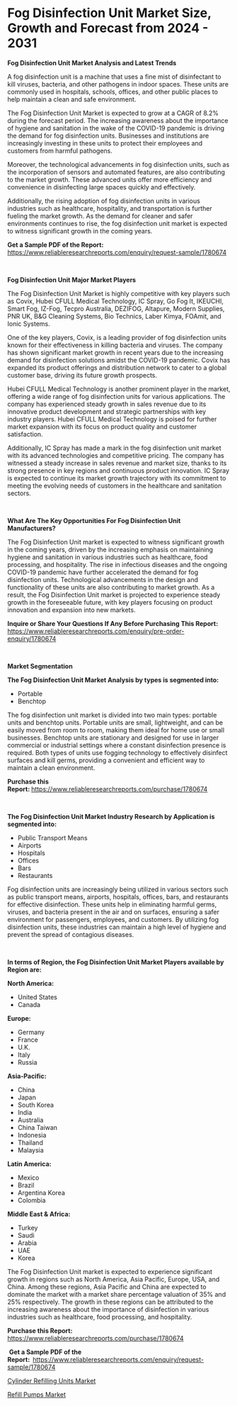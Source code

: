 <p><h1>Fog Disinfection Unit Market Size, Growth and Forecast from 2024 - 2031</h1></p><p><strong>Fog Disinfection Unit Market Analysis and Latest Trends</strong></p>
<p><p>A fog disinfection unit is a machine that uses a fine mist of disinfectant to kill viruses, bacteria, and other pathogens in indoor spaces. These units are commonly used in hospitals, schools, offices, and other public places to help maintain a clean and safe environment.</p><p>The Fog Disinfection Unit Market is expected to grow at a CAGR of 8.2% during the forecast period. The increasing awareness about the importance of hygiene and sanitation in the wake of the COVID-19 pandemic is driving the demand for fog disinfection units. Businesses and institutions are increasingly investing in these units to protect their employees and customers from harmful pathogens.</p><p>Moreover, the technological advancements in fog disinfection units, such as the incorporation of sensors and automated features, are also contributing to the market growth. These advanced units offer more efficiency and convenience in disinfecting large spaces quickly and effectively.</p><p>Additionally, the rising adoption of fog disinfection units in various industries such as healthcare, hospitality, and transportation is further fueling the market growth. As the demand for cleaner and safer environments continues to rise, the fog disinfection unit market is expected to witness significant growth in the coming years.</p></p>
<p><strong>Get a Sample PDF of the Report:&nbsp;</strong> <a href="https://www.reliableresearchreports.com/enquiry/request-sample/1780674">https://www.reliableresearchreports.com/enquiry/request-sample/1780674</a></p>
<p>&nbsp;</p>
<p><strong>Fog Disinfection Unit Major Market Players</strong></p>
<p><p>The Fog Disinfection Unit Market is highly competitive with key players such as Covix, Hubei CFULL Medical Technology, IC Spray, Go Fog It, IKEUCHI, Smart Fog, IZ-Fog, Tecpro Australia, DEZIFOG, Altapure, Modern Supplies, PNR UK, B&G Cleaning Systems, Bio Technics, Laber Kimya, FOAmit, and Ionic Systems.</p><p>One of the key players, Covix, is a leading provider of fog disinfection units known for their effectiveness in killing bacteria and viruses. The company has shown significant market growth in recent years due to the increasing demand for disinfection solutions amidst the COVID-19 pandemic. Covix has expanded its product offerings and distribution network to cater to a global customer base, driving its future growth prospects.</p><p>Hubei CFULL Medical Technology is another prominent player in the market, offering a wide range of fog disinfection units for various applications. The company has experienced steady growth in sales revenue due to its innovative product development and strategic partnerships with key industry players. Hubei CFULL Medical Technology is poised for further market expansion with its focus on product quality and customer satisfaction.</p><p>Additionally, IC Spray has made a mark in the fog disinfection unit market with its advanced technologies and competitive pricing. The company has witnessed a steady increase in sales revenue and market size, thanks to its strong presence in key regions and continuous product innovation. IC Spray is expected to continue its market growth trajectory with its commitment to meeting the evolving needs of customers in the healthcare and sanitation sectors.</p></p>
<p>&nbsp;</p>
<p><strong>What Are The Key Opportunities For Fog Disinfection Unit Manufacturers?</strong></p>
<p><p>The Fog Disinfection Unit market is expected to witness significant growth in the coming years, driven by the increasing emphasis on maintaining hygiene and sanitation in various industries such as healthcare, food processing, and hospitality. The rise in infectious diseases and the ongoing COVID-19 pandemic have further accelerated the demand for fog disinfection units. Technological advancements in the design and functionality of these units are also contributing to market growth. As a result, the Fog Disinfection Unit market is projected to experience steady growth in the foreseeable future, with key players focusing on product innovation and expansion into new markets.</p></p>
<p><strong>Inquire or Share Your Questions If Any Before Purchasing This Report:</strong> <a href="https://www.reliableresearchreports.com/enquiry/pre-order-enquiry/1780674">https://www.reliableresearchreports.com/enquiry/pre-order-enquiry/1780674</a></p>
<p>&nbsp;</p>
<p><strong>Market Segmentation</strong></p>
<p><strong>The Fog Disinfection Unit Market Analysis by types is segmented into:</strong></p>
<p><ul><li>Portable</li><li>Benchtop</li></ul></p>
<p><p>The fog disinfection unit market is divided into two main types: portable units and benchtop units. Portable units are small, lightweight, and can be easily moved from room to room, making them ideal for home use or small businesses. Benchtop units are stationary and designed for use in larger commercial or industrial settings where a constant disinfection presence is required. Both types of units use fogging technology to effectively disinfect surfaces and kill germs, providing a convenient and efficient way to maintain a clean environment.</p></p>
<p><strong>Purchase this Report:&nbsp;</strong><a href="https://www.reliableresearchreports.com/purchase/1780674">https://www.reliableresearchreports.com/purchase/1780674</a></p>
<p>&nbsp;</p>
<p><strong>The Fog Disinfection Unit Market Industry Research by Application is segmented into:</strong></p>
<p><ul><li>Public Transport Means</li><li>Airports</li><li>Hospitals</li><li>Offices</li><li>Bars</li><li>Restaurants</li></ul></p>
<p><p>Fog disinfection units are increasingly being utilized in various sectors such as public transport means, airports, hospitals, offices, bars, and restaurants for effective disinfection. These units help in eliminating harmful germs, viruses, and bacteria present in the air and on surfaces, ensuring a safer environment for passengers, employees, and customers. By utilizing fog disinfection units, these industries can maintain a high level of hygiene and prevent the spread of contagious diseases.</p></p>
<p>&nbsp;</p>
<p><strong>In terms of Region, the Fog Disinfection Unit Market Players available by Region are:</strong></p>
<p>
    <p> <strong> North America: </strong>
        <ul>
            <li>United States</li>
            <li>Canada</li>
        </ul>
        </p> 
    <p> <strong> Europe: </strong>
        <ul>
            <li>Germany</li>
            <li>France</li>
            <li>U.K.</li>
            <li>Italy</li>
            <li>Russia</li>
        </ul>
        </p> 
    <p> <strong> Asia-Pacific: </strong>
        <ul>
            <li>China</li>
            <li>Japan</li>
            <li>South Korea</li>
            <li>India</li>
            <li>Australia</li>
            <li>China Taiwan</li>
            <li>Indonesia</li>
            <li>Thailand</li>
            <li>Malaysia</li>
        </ul>
        </p> 
    <p> <strong> Latin America: </strong>
        <ul>
            <li>Mexico</li>
            <li>Brazil</li>
            <li>Argentina Korea</li>
            <li>Colombia</li>
        </ul>
        </p> 
    <p> <strong> Middle East & Africa: </strong>
        <ul>
            <li>Turkey</li>
            <li>Saudi</li>
            <li>Arabia</li>
            <li>UAE</li>
            <li>Korea</li>
        </ul>
    </p>
    </p>
<p><p>The Fog Disinfection Unit market is expected to experience significant growth in regions such as North America, Asia Pacific, Europe, USA, and China. Among these regions, Asia Pacific and China are expected to dominate the market with a market share percentage valuation of 35% and 25% respectively. The growth in these regions can be attributed to the increasing awareness about the importance of disinfection in various industries such as healthcare, food processing, and hospitality.</p></p>
<p><strong>Purchase this Report: </strong><a href="https://www.reliableresearchreports.com/purchase/1780674">https://www.reliableresearchreports.com/purchase/1780674</a></p>
<p>&nbsp;<strong>Get a Sample PDF of the Report:&nbsp;&nbsp;</strong><a href="https://www.reliableresearchreports.com/enquiry/request-sample/1780674">https://www.reliableresearchreports.com/enquiry/request-sample/1780674</a></p>
<p><strong></strong></p>
<p><p><a href="https://github.com/nicholepatriciadoylenwnrjr0/Market-Research-Report-List-1/blob/main/cylinder-refilling-units-market.md">Cylinder Refilling Units Market</a></p><p><a href="https://github.com/gamblestampleyjenny50m5sl6/Market-Research-Report-List-1/blob/main/refill-pumps-market.md">Refill Pumps Market</a></p></p>